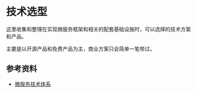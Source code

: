 # 技术选型

这里收集和整理在实现微服务框架和相关的配套基础设施时，可以选择的技术方案和产品。

主要是以开源产品和免费产品为主，商业方案只会简单一笔带过。


## 参考资料

- [微服务技术体系](http://www.useopen.net/blog/2016/microservice_architecture.html)
